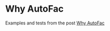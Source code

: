 # Why AutoFac

Examples and tests from the post [Why AutoFac](https://www.mattburkedev.com/why-autofac)

